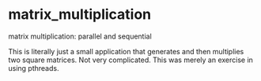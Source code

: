 # matrix_multiplication
matrix multiplication: parallel and sequential

This is literally just a small application that generates and then multiplies two square matrices. Not very complicated. This was merely an exercise in using pthreads.
